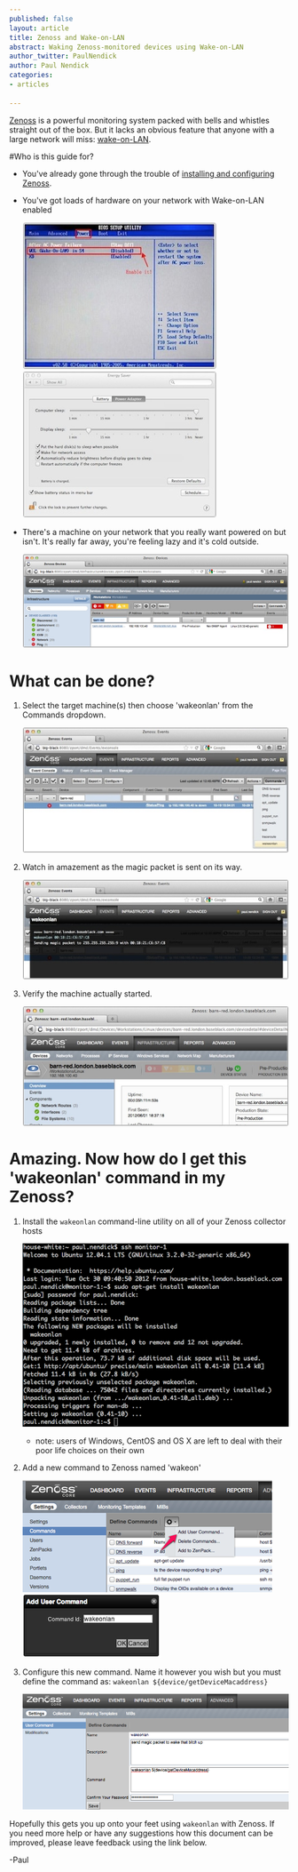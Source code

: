 ```yaml
---
published: false
layout: article
title: Zenoss and Wake-on-LAN
abstract: Waking Zenoss-monitored devices using Wake-on-LAN
author_twitter: PaulNendick
author: Paul Nendick
categories:
- articles

---
```


[Zenoss](http://www.zenoss.com/) is a powerful monitoring system packed with bells and whistles straight out of the box. But it lacks an obvious feature that anyone with a large network will miss: [wake-on-LAN](http://en.wikipedia.org/wiki/Wake-on-LAN).

#Who is this guide for?

* You've already gone through the trouble of [installing and configuring Zenoss](http://community.zenoss.org/community/documentation).

* You've got loads of hardware on your network with Wake-on-LAN enabled

    ![WOL Bios](/assets/images/wol-bios-enable.jpg) ![WOL Mac](/assets/images/wol-mac-enable.jpg)

* There's a machine on your network that you really want powered on but isn't. It's really far away, you're feeling lazy and it's cold outside.

    ![WOL machine down](/assets/images/wol-machine-down.jpg) 

# What can be done?
1. Select the target machine(s) then choose 'wakeonlan' from the Commands dropdown.

    ![WOL machine down](/assets/images/wol-machine-wakeup.jpg) 

2. Watch in amazement as the magic packet is sent on its way.

    ![WOL machine down](/assets/images/wol-send-packet.jpg) 

3. Verify the machine actually started.

    ![WOL machine down](/assets/images/wol-wake-success.jpg) 


# Amazing. Now how do I get this 'wakeonlan' command in my Zenoss?
1. Install the `wakeonlan` command-line utility on all of your Zenoss collector hosts

    ![WOL install wakeonlan command](/assets/images/wol-cli-install.png) 

   * note: users of Windows, CentOS and OS X are left to deal with their poor life choices on their own

2. Add a new command to Zenoss named 'wakeon'

    ![WOL zenoss new command](/assets/images/wol-new-command.png) 
    ![WOL zenoss name command](/assets/images/wol-command-name.png) 



3. Configure this new command. Name it however you wish but you must define the command as:
    `wakeonlan ${device/getDeviceMacaddress}`
    
    ![WOL zenoss name command](/assets/images/wol-configure-command.png)

Hopefully this gets you up onto your feet using `wakeonlan` with Zenoss. If you need more help or have any suggestions how this document can be improved, please leave feedback using the link below.

-Paul


